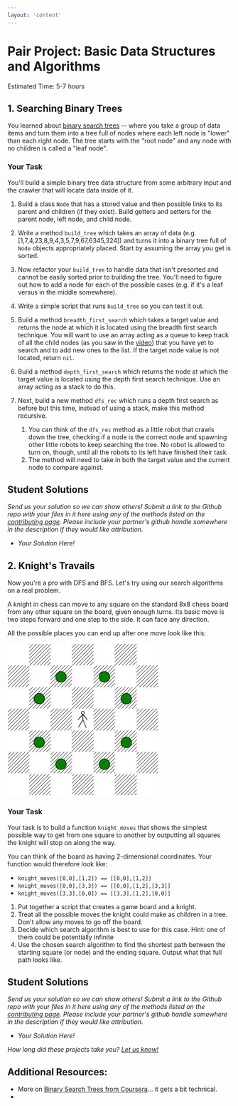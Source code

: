 ```yaml
---
layout: 'content'
---
```

# Pair Project: Basic Data Structures and Algorithms
Estimated Time: 5-7 hours

## 1. Searching Binary Trees

You learned about [binary search trees](http://en.wikipedia.org/wiki/Binary_search_tree) -- where you take a group of data items and turn them into a tree full of nodes where each left node is "lower" than each right node.  The tree starts with the "root node" and any node with no children is called a "leaf node".

### Your Task

You'll build a simple binary tree data structure from some arbitrary input and the crawler that will locate data inside of it.

1. Build a class `Node` that has a stored value and then possible links to its parent and children (if they exist).  Build getters and setters for the parent node, left node, and child node. 
2. Write a method `build_tree` which takes an array of data (e.g. [1,7,4,23,8,9,4,3,5,7,9,67,6345,324]) and turns it into a binary tree full of `Node` objects appropriately placed.  Start by assuming the array you get is sorted.
3. Now refactor your `build_tree` to handle data that isn't presorted and cannot be easily sorted prior to building the tree.  You'll need to figure out how to add a node for each of the possible cases (e.g. if it's a leaf versus in the middle somewhere).
3. Write a simple script that runs `build_tree` so you can test it out.
5. Build a method `breadth_first_search` which takes a target value and returns the node at which it is located using the breadth first search technique.  You will want to use an array acting as a queue to keep track of all the child nodes (as you saw in the [video](http://www.youtube.com/watch?v=zLZhSSXAwxI)) that you have yet to search and to add new ones to the list.  If the target node value is not located, return `nil`.
4. Build a method `depth_first_search` which returns the node at which the target value is located using the depth first search technique.  Use an array acting as a stack to do this.
5. Next, build a new method `dfs_rec` which runs a depth first search as before but this time, instead of using a stack, make this method recursive.
    
    1. You can think of the `dfs_rec` method as a little robot that crawls down the tree, checking if a node is the correct node and spawning other little robots to keep searching the tree.  No robot is allowed to turn on, though, until all the robots to its left have finished their task.
    2. The method will need to take in both the target value and the current node to compare against.

## Student Solutions

*Send us your solution so we can show others! Submit a link to the Github repo with your files in it here using any of the methods listed on the [contributing page](/contributing.md).  Please include your partner's github handle somewhere in the description if they would like attribution.*

* *Your Solution Here!*

## 2. Knight's Travails

Now you're a pro with DFS and BFS.  Let's try using our search algorithms on a real problem.

A knight in chess can move to any square on the standard 8x8 chess board from any other square on the board, given enough turns.  Its basic move is two steps forward and one step to the side.  It can face any direction.

All the possible places you can end up after one move look like this:

<img src="dance_squares.jpg" />

### Your Task

Your task is to build a function `knight_moves` that shows the simplest possible way to get from one square to another by outputting all squares the knight will stop on along the way.

You can think of the board as having 2-dimensional coordinates.  Your function would therefore look like:

  * `knight_moves([0,0],[1,2]) == [[0,0],[1,2]]`
  * `knight_moves([0,0],[3,3]) == [[0,0],[1,2],[3,3]]` 
  * `knight_moves([3,3],[0,0]) == [[3,3],[1,2],[0,0]]`

1. Put together a script that creates a game board and a knight.
2. Treat all the possible moves the knight could make as children in a tree.  Don't allow any moves to go off the board.
2. Decide which search algorithm is best to use for this case.  Hint: one of them could be potentially infinite
3. Use the chosen search algorithm to find the shortest path between the starting square (or node) and the ending square.  Output what that full path looks like.


## Student Solutions

*Send us your solution so we can show others! Submit a link to the Github repo with your files in it here using any of the methods listed on the [contributing page](/contributing.md).  Please include your partner's github handle somewhere in the description if they would like attribution.*

* *Your Solution Here!*


*How long did these projects take you?  [Let us know!](mailto:curriculum@theodinproject.com)*


## Additional Resources:
* More on [Binary Search Trees from Coursera](https://www.youtube.com/watch?v=sy6dGzYY308)... it gets a bit technical.
* 

